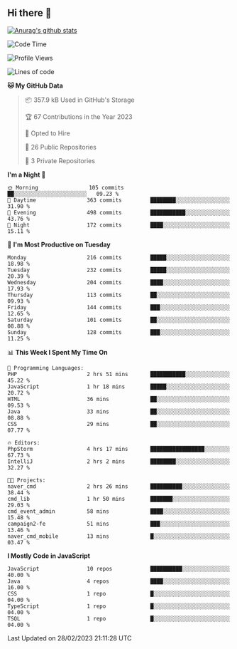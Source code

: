 ## Hi there 👋

[![Anurag's github stats](https://github-readme-stats.vercel.app/api?username=Songwonseok)](https://github.com/anuraghazra/github-readme-stats)



<!--START_SECTION:waka-->
![Code Time](http://img.shields.io/badge/Code%20Time-2%2C102%20hrs%2033%20mins-blue)

![Profile Views](http://img.shields.io/badge/Profile%20Views-4-blue)

![Lines of code](https://img.shields.io/badge/From%20Hello%20World%20I%27ve%20Written--19.0%20million%20lines%20of%20code-blue)

**🐱 My GitHub Data** 

> 📦 357.9 kB Used in GitHub's Storage 
 > 
> 🏆 67 Contributions in the Year 2023
 > 
> 💼 Opted to Hire
 > 
> 📜 26 Public Repositories 
 > 
> 🔑 3 Private Repositories 
 > 
**I'm a Night 🦉** 

```text
🌞 Morning                105 commits         ██░░░░░░░░░░░░░░░░░░░░░░░   09.23 % 
🌆 Daytime                363 commits         ████████░░░░░░░░░░░░░░░░░   31.90 % 
🌃 Evening                498 commits         ███████████░░░░░░░░░░░░░░   43.76 % 
🌙 Night                  172 commits         ████░░░░░░░░░░░░░░░░░░░░░   15.11 % 
```
📅 **I'm Most Productive on Tuesday** 

```text
Monday                   216 commits         █████░░░░░░░░░░░░░░░░░░░░   18.98 % 
Tuesday                  232 commits         █████░░░░░░░░░░░░░░░░░░░░   20.39 % 
Wednesday                204 commits         ████░░░░░░░░░░░░░░░░░░░░░   17.93 % 
Thursday                 113 commits         ██░░░░░░░░░░░░░░░░░░░░░░░   09.93 % 
Friday                   144 commits         ███░░░░░░░░░░░░░░░░░░░░░░   12.65 % 
Saturday                 101 commits         ██░░░░░░░░░░░░░░░░░░░░░░░   08.88 % 
Sunday                   128 commits         ███░░░░░░░░░░░░░░░░░░░░░░   11.25 % 
```


📊 **This Week I Spent My Time On** 

```text
💬 Programming Languages: 
PHP                      2 hrs 51 mins       ███████████░░░░░░░░░░░░░░   45.22 % 
JavaScript               1 hr 18 mins        █████░░░░░░░░░░░░░░░░░░░░   20.72 % 
HTML                     36 mins             ██░░░░░░░░░░░░░░░░░░░░░░░   09.53 % 
Java                     33 mins             ██░░░░░░░░░░░░░░░░░░░░░░░   08.88 % 
CSS                      29 mins             ██░░░░░░░░░░░░░░░░░░░░░░░   07.77 % 

🔥 Editors: 
PhpStorm                 4 hrs 17 mins       █████████████████░░░░░░░░   67.73 % 
IntelliJ                 2 hrs 2 mins        ████████░░░░░░░░░░░░░░░░░   32.27 % 

🐱‍💻 Projects: 
naver_cmd                2 hrs 26 mins       ██████████░░░░░░░░░░░░░░░   38.44 % 
cmd_lib                  1 hr 50 mins        ███████░░░░░░░░░░░░░░░░░░   29.03 % 
cmd_event_admin          58 mins             ████░░░░░░░░░░░░░░░░░░░░░   15.48 % 
campaign2-fe             51 mins             ███░░░░░░░░░░░░░░░░░░░░░░   13.46 % 
naver_cmd_mobile         13 mins             █░░░░░░░░░░░░░░░░░░░░░░░░   03.47 % 
```

**I Mostly Code in JavaScript** 

```text
JavaScript               10 repos            ██████████░░░░░░░░░░░░░░░   40.00 % 
Java                     4 repos             ████░░░░░░░░░░░░░░░░░░░░░   16.00 % 
CSS                      1 repo              █░░░░░░░░░░░░░░░░░░░░░░░░   04.00 % 
TypeScript               1 repo              █░░░░░░░░░░░░░░░░░░░░░░░░   04.00 % 
TSQL                     1 repo              █░░░░░░░░░░░░░░░░░░░░░░░░   04.00 % 
```




 Last Updated on 28/02/2023 21:11:28 UTC
<!--END_SECTION:waka-->
